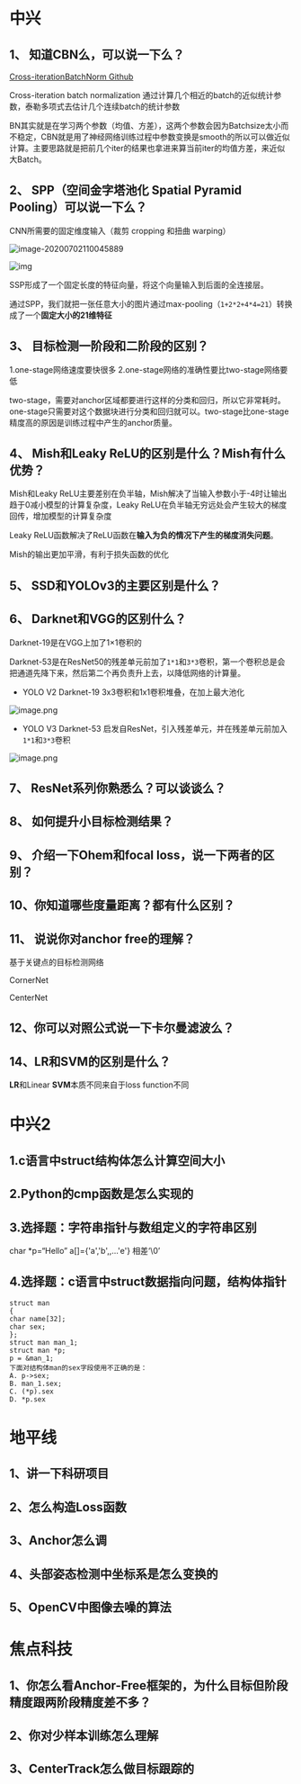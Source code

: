 # 中兴

## 1、 知道CBN么，可以说一下么？

[Cross-iterationBatchNorm Github](https://github.com/Howal/Cross-iterationBatchNorm)

Cross-iteration batch normalization  通过计算几个相近的batch的近似统计参数，泰勒多项式去估计几个连续batch的统计参数

BN其实就是在学习两个参数（均值、方差），这两个参数会因为Batchsize太小而不稳定，CBN就是用了神经网络训练过程中参数变换是smooth的所以可以做近似计算。主要思路就是把前几个iter的结果也拿进来算当前iter的均值方差，来近似大Batch。

## 2、 SPP（空间金字塔池化 Spatial Pyramid Pooling）可以说一下么？

CNN所需要的固定维度输入（裁剪 cropping 和扭曲 warping）

![image-20200702110045889](image/image-20200702110045889.png)

![img](image/v2-8f9e92d29e2c92b600f6188a3702868a_b.jpg)

SSP形成了一个固定长度的特征向量，将这个向量输入到后面的全连接层。

通过SPP，我们就把一张任意大小的图片通过max-pooling（`1+2*2+4*4=21`）转换成了一个**固定大小的21维特征**

## 3、 目标检测一阶段和二阶段的区别？

1.one-stage网络速度要快很多
2.one-stage网络的准确性要比two-stage网络要低

two-stage，需要对anchor区域都要进行这样的分类和回归，所以它非常耗时。one-stage只需要对这个数据块进行分类和回归就可以。two-stage比one-stage精度高的原因是训练过程中产生的anchor质量。

## 4、 Mish和Leaky ReLU的区别是什么？Mish有什么优势？

 Mish和Leaky ReLU主要差别在负半轴，Mish解决了当输入参数小于-4时让输出趋于0减小模型的计算复杂度，Leaky ReLU在负半轴无穷远处会产生较大的梯度回传，增加模型的计算复杂度

Leaky ReLU函数解决了ReLU函数在**输入为负的情况下产生的梯度消失问题**。

Mish的输出更加平滑，有利于损失函数的优化

## 5、 SSD和YOLOv3的主要区别是什么？

## 6、 Darknet和VGG的区别什么？

Darknet-19是在VGG上加了1×1卷积的

Darknet-53是在ResNet50的残差单元前加了`1*1`和`3*3`卷积，第一个卷积总是会把通道先降下来，然后第二个再负责升上去，以降低网络的计算量。

* YOLO V2 Darknet-19 3x3卷积和1x1卷积堆叠，在加上最大池化

![image.png](image/1588147181577-2bbd88d5-02ee-4ec7-8648-7ed6db06b72c.png)

* YOLO V3 Darknet-53 启发自ResNet，引入残差单元，并在残差单元前加入`1*1`和`3*3`卷积

![image.png](image/1588151299882-ad55d5b7-6881-4527-a62e-1e1afc2ff861.png)

## 7、 ResNet系列你熟悉么？可以谈谈么？

## 8、 如何提升小目标检测结果？

## 9、 介绍一下Ohem和focal loss，说一下两者的区别？

## 10、你知道哪些度量距离？都有什么区别？

## 11、 说说你对anchor free的理解？

基于关键点的目标检测网络

CornerNet

CenterNet

## 12、你可以对照公式说一下卡尔曼滤波么？

## 14、LR和SVM的区别是什么？

**LR**和Linear **SVM**本质不同来自于loss function不同

# 中兴2

## 1.c语言中struct结构体怎么计算空间大小

## 2.Python的cmp函数是怎么实现的

## 3.选择题：字符串指针与数组定义的字符串区别

char *p=“Hello” a[]={'a','b',,...'e'} 相差‘\0’

## 4.选择题：c语言中struct数据指向问题，结构体指针

```
struct man
{
char name[32];
char sex;
};
struct man man_1;
struct man *p;
p = &man_1;
下面对结构体man的sex字段使用不正确的是：
A. p->sex;
B. man_1.sex;
C. (*p).sex
D. *p.sex
```



# 地平线

## 1、讲一下科研项目

## 2、怎么构造Loss函数

## 3、Anchor怎么调

## 4、头部姿态检测中坐标系是怎么变换的

## 5、OpenCV中图像去噪的算法



# 焦点科技

## 1、你怎么看Anchor-Free框架的，为什么目标但阶段精度跟两阶段精度差不多？

## 2、你对少样本训练怎么理解

## 3、CenterTrack怎么做目标跟踪的